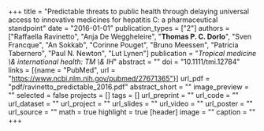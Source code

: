 +++
title = "Predictable threats to public health through delaying universal access to innovative medicines for hepatitis C: a pharmaceutical standpoint"
date = "2016-01-01"
publication_types = ["2"]
authors = ["Raffaella Ravinetto", "Anja De Weggheleire", "**Thomas P. C. Dorlo**", "Sven Francque", "An Sokkab", "Corinne Pouget", "Bruno Meessen", "Patricia Tabernero", "Paul N. Newton", "Lut Lynen"]
publication = "_Tropical medicine \\& international health: TM \\& IH_"
abstract = ""
doi = "10.1111/tmi.12784"
links = [{name = "PubMed", url = "https://www.ncbi.nlm.nih.gov/pubmed/27671365"}]
url_pdf = "pdf/ravinetto_predictable_2016.pdf"
abstract_short = ""
image_preview = ""
selected = false
projects = []
tags = []
url_preprint = ""
url_code = ""
url_dataset = ""
url_project = ""
url_slides = ""
url_video = ""
url_poster = ""
url_source = ""
math = true
highlight = true
[header]
image = ""
caption = ""
+++
